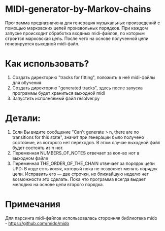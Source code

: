 # MIDI-generator-by-Markov-chains
Программа предназначена для генерация музыкальных произведений с помощью марковских цепей произвольных порядков. При каждом запуске происходит обработка входных midi-файлов, по которым строится марковская цепь. После чего на основе полученной цепи генерируется выходной midi-файл.

# Как использовать?
1. Создать директорию "tracks for fitting", положить в неё midi-файлы для обучения 
2. Создать директорию "generated tracks", здесь после запуска программы будет храниться выходной midi
3. Запустить исполняемый файл resolver.py

# Детали:
1. Если Вы видите сообщение "Can't generate > n, there are no transitions for this state", значит при генерации было получено состояние, из которого нет переходов. В этом случае выходной файл будет состоять из n нот.
2. Переменная NUMBERS_OF_NOTES отвечает за кол-во нот в выходном файле
3. Переменная THE_ORDER_OF_THE_CHAIN отвечает за порядок цепи
UPD: В коде есть косяк, который пока не позволяет менять порядок цепи. Исправить его — две строчки, но ближайшую неделю нет возможности это сделать. Пока что программа всегда выдает мелодию на основе цепи второго порядка.
# Примечания
Для парсинга midi-файлов использовалась сторонняя библиотека mido - https://github.com/mido/mido
